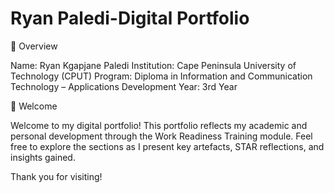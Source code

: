 # Ryan Paledi-Digital Portfolio

📌 Overview

Name: Ryan Kgapjane Paledi
Institution: Cape Peninsula University of Technology (CPUT)
Program: Diploma in Information and Communication Technology – Applications Development
Year: 3rd Year

👋 Welcome

Welcome to my digital portfolio!
This portfolio reflects my academic and personal development through the Work Readiness Training module.
Feel free to explore the sections as I present key artefacts, STAR reflections, and insights gained.

Thank you for visiting!
